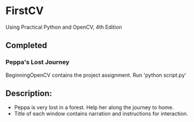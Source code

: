 # FirstCV
Using Practical Python and OpenCV, 4th Edition

## **Completed**
### Peppa's Lost Journey
BeginningOpenCV contains the project assignment.
Run 'python script.py'

## Description:
* Peppa is very lost in a forest. Help her along the journey to home.
* Title of each window contains narration and instructions for interaction.

